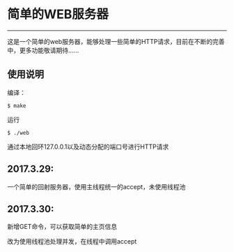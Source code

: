 # 简单的WEB服务器

---

这是一个简单的web服务器，能够处理一些简单的HTTP请求，目前在不断的完善中，更多功能敬请期待......
## 使用说明
编译：

    $ make
运行

    $ ./web
通过本地回环127.0.0.1以及动态分配的端口号进行HTTP请求

## 2017.3.29:
一个简单的回射服务器，使用主线程统一的accept，未使用线程池
## 2017.3.30:
新增GET命令，可以获取简单的主页信息

改为使用线程池处理并发，在线程中调用accept
